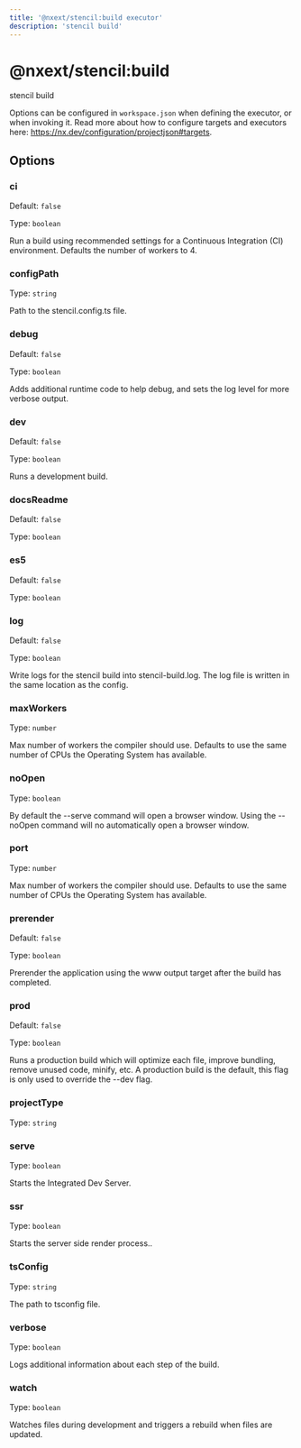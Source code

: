 ```yaml
---
title: '@nxext/stencil:build executor'
description: 'stencil build'
---
```


# @nxext/stencil:build

stencil build

Options can be configured in `workspace.json` when defining the executor, or when invoking it. Read more about how to configure targets and executors here: https://nx.dev/configuration/projectjson#targets.

## Options

### ci

Default: `false`

Type: `boolean`

Run a build using recommended settings for a Continuous Integration (CI) environment. Defaults the number of workers to 4.

### configPath

Type: `string`

Path to the stencil.config.ts file.

### debug

Default: `false`

Type: `boolean`

Adds additional runtime code to help debug, and sets the log level for more verbose output.

### dev

Default: `false`

Type: `boolean`

Runs a development build.

### docsReadme

Default: `false`

Type: `boolean`

### es5

Default: `false`

Type: `boolean`

### log

Default: `false`

Type: `boolean`

Write logs for the stencil build into stencil-build.log. The log file is written in the same location as the config.

### maxWorkers

Type: `number`

Max number of workers the compiler should use. Defaults to use the same number of CPUs the Operating System has available.

### noOpen

Type: `boolean`

By default the --serve command will open a browser window. Using the --noOpen command will no automatically open a browser window.

### port

Type: `number`

Max number of workers the compiler should use. Defaults to use the same number of CPUs the Operating System has available.

### prerender

Default: `false`

Type: `boolean`

Prerender the application using the www output target after the build has completed.

### prod

Default: `false`

Type: `boolean`

Runs a production build which will optimize each file, improve bundling, remove unused code, minify, etc. A production build is the default, this flag is only used to override the --dev flag.

### projectType

Type: `string`

### serve

Type: `boolean`

Starts the Integrated Dev Server.

### ssr

Type: `boolean`

Starts the server side render process..

### tsConfig

Type: `string`

The path to tsconfig file.

### verbose

Type: `boolean`

Logs additional information about each step of the build.

### watch

Type: `boolean`

Watches files during development and triggers a rebuild when files are updated.
